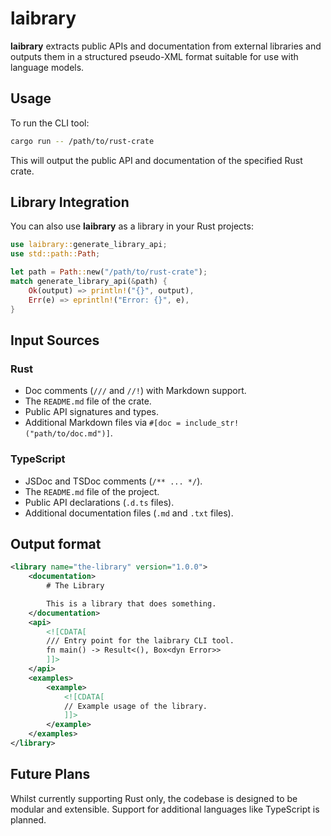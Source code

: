 # laibrary

**laibrary** extracts public APIs and documentation from external libraries and outputs them in a structured pseudo-XML format suitable for use with language models.

## Usage

To run the CLI tool:

```sh
cargo run -- /path/to/rust-crate
```

This will output the public API and documentation of the specified Rust crate.

## Library Integration

You can also use **laibrary** as a library in your Rust projects:

```rust
use laibrary::generate_library_api;
use std::path::Path;

let path = Path::new("/path/to/rust-crate");
match generate_library_api(&path) {
    Ok(output) => println!("{}", output),
    Err(e) => eprintln!("Error: {}", e),
}
```

## Input Sources

### Rust

- Doc comments (`///` and `//!`) with Markdown support.
- The `README.md` file of the crate.
- Public API signatures and types.
- Additional Markdown files via `#[doc = include_str!("path/to/doc.md")]`.

### TypeScript

- JSDoc and TSDoc comments (`/** ... */`).
- The `README.md` file of the project.
- Public API declarations (`.d.ts` files).
- Additional documentation files (`.md` and `.txt` files).

## Output format

```xml
<library name="the-library" version="1.0.0">
    <documentation>
        # The Library

        This is a library that does something.
    </documentation>
    <api>
        <![CDATA[
        /// Entry point for the laibrary CLI tool.
        fn main() -> Result<(), Box<dyn Error>>
        ]]>
    </api>
    <examples>
        <example>
            <![CDATA[
            // Example usage of the library.
            ]]>
        </example>
    </examples>
</library>
```

## Future Plans

Whilst currently supporting Rust only, the codebase is designed to be modular and extensible. Support for additional languages like TypeScript is planned.
